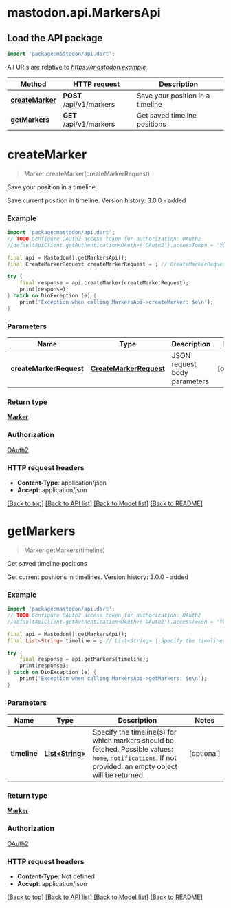 # mastodon.api.MarkersApi

## Load the API package
```dart
import 'package:mastodon/api.dart';
```

All URIs are relative to *https://mastodon.example*

Method | HTTP request | Description
------------- | ------------- | -------------
[**createMarker**](MarkersApi.md#createmarker) | **POST** /api/v1/markers | Save your position in a timeline
[**getMarkers**](MarkersApi.md#getmarkers) | **GET** /api/v1/markers | Get saved timeline positions


# **createMarker**
> Marker createMarker(createMarkerRequest)

Save your position in a timeline

Save current position in timeline.  Version history:  3.0.0 - added

### Example
```dart
import 'package:mastodon/api.dart';
// TODO Configure OAuth2 access token for authorization: OAuth2
//defaultApiClient.getAuthentication<OAuth>('OAuth2').accessToken = 'YOUR_ACCESS_TOKEN';

final api = Mastodon().getMarkersApi();
final CreateMarkerRequest createMarkerRequest = ; // CreateMarkerRequest | JSON request body parameters

try {
    final response = api.createMarker(createMarkerRequest);
    print(response);
} catch on DioException (e) {
    print('Exception when calling MarkersApi->createMarker: $e\n');
}
```

### Parameters

Name | Type | Description  | Notes
------------- | ------------- | ------------- | -------------
 **createMarkerRequest** | [**CreateMarkerRequest**](CreateMarkerRequest.md)| JSON request body parameters | [optional] 

### Return type

[**Marker**](Marker.md)

### Authorization

[OAuth2](../README.md#OAuth2)

### HTTP request headers

 - **Content-Type**: application/json
 - **Accept**: application/json

[[Back to top]](#) [[Back to API list]](../README.md#documentation-for-api-endpoints) [[Back to Model list]](../README.md#documentation-for-models) [[Back to README]](../README.md)

# **getMarkers**
> Marker getMarkers(timeline)

Get saved timeline positions

Get current positions in timelines.  Version history:  3.0.0 - added

### Example
```dart
import 'package:mastodon/api.dart';
// TODO Configure OAuth2 access token for authorization: OAuth2
//defaultApiClient.getAuthentication<OAuth>('OAuth2').accessToken = 'YOUR_ACCESS_TOKEN';

final api = Mastodon().getMarkersApi();
final List<String> timeline = ; // List<String> | Specify the timeline(s) for which markers should be fetched. Possible values: `home`, `notifications`. If not provided, an empty object will be returned.

try {
    final response = api.getMarkers(timeline);
    print(response);
} catch on DioException (e) {
    print('Exception when calling MarkersApi->getMarkers: $e\n');
}
```

### Parameters

Name | Type | Description  | Notes
------------- | ------------- | ------------- | -------------
 **timeline** | [**List&lt;String&gt;**](String.md)| Specify the timeline(s) for which markers should be fetched. Possible values: `home`, `notifications`. If not provided, an empty object will be returned. | [optional] 

### Return type

[**Marker**](Marker.md)

### Authorization

[OAuth2](../README.md#OAuth2)

### HTTP request headers

 - **Content-Type**: Not defined
 - **Accept**: application/json

[[Back to top]](#) [[Back to API list]](../README.md#documentation-for-api-endpoints) [[Back to Model list]](../README.md#documentation-for-models) [[Back to README]](../README.md)

